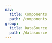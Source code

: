 ```yaml
---
nav:
  title: Components
  path: /components
group:
  title: DataSource
  path: /datasource
---
```


<code src="./data-source.tsx" title='Update DataSource' desc='use `MedisysConfig` to update dataSource' />



